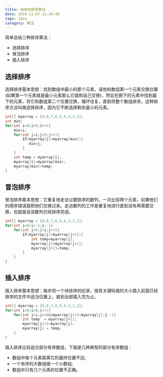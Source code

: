```yaml
---
title: 简单的排序算法
date: 2016-11-07 11:34:49
tags: Java
category: 算法
---
```

简单总结三种排序算法：
- 选择排序
- 冒泡排序
- 插入排序

<!--more-->

## 选择排序
选择排序基本思想：找到数组中最小的那个元素，请他和数组第一个元素交换位置(如果第一个元素就是最小元素那么它就和自己交换)，然后在剩下的元素中找到最下的元素，将它和数组第二个位置交换，循环往复，直到将整个数组排序。这种排序方法叫做选择排序，因为它不断选择剩余最小的元素。
```java
int[] myarray = {9,8,7,6,5,4,3,2,1};
int min;
for(int i=0;i<9;i++){
    min=i;
    for(int j=i;j<9;j++){
        if(myarray[j]<myarray[min]){
           min=j;
        }
    }
    int temp = myarray[i];
    myarray[i]=myarray[min];
    myarray[min]=temp;
}
```

## 冒泡排序
冒泡排序基本思想：它重复地走访过要排序的数列，一次比较两个元素，如果他们的顺序错误就把他们交换过来。走访数列的工作是重复地进行直到没有再需要交换，也就是说该数列已经排序完成。
```java
int[] myarray = {9,8,7,6,5,4,3,2,1};
for(int i=8;i>-1;i--){
    for(int j=0;j<i;j++){
        if(myarray[j]>myarray[j+1]){
            int temp=myarray[j];
            myarray[j]=myarray[j+1];
            myarray[j+1]=temp;
        }
    }
}
```

## 插入排序
插入排序基本思想：每步将一个待排序的纪录，按其关键码值的大小插入前面已经排序的文件中适当位置上，直到全部插入完为止。
```java
int[] myarray = {9,8,7,6,5,4,3,2,1};
for(int i=0;i<8;i++){
    for(int j=i;j>=0&&myarray[j+1]<myarray[j];j--){
        int temp  = myarray[j+1];
        myarray[j+1]=myarray[j];
        myarray[j] = temp;
    }
}
```
插入排序比较适合部分有序数组，下面是几种典型的部分有序数组：
- 数组中每个元素距离它的最终位置不远;
- 一个有序的大数组接一个小数组;
- 数组中只有几个元素的位置不正确。
